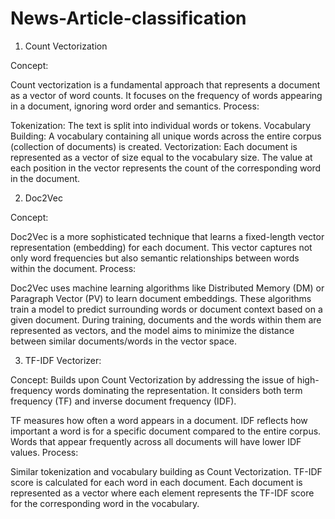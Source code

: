 # News-Article-classification

1. Count Vectorization

Concept:

Count vectorization is a fundamental approach that represents a document as a vector of word counts.
It focuses on the frequency of words appearing in a document, ignoring word order and semantics.
Process:

Tokenization: The text is split into individual words or tokens.
Vocabulary Building: A vocabulary containing all unique words across the entire corpus (collection of documents) is created.
Vectorization: Each document is represented as a vector of size equal to the vocabulary size. The value at each position in the vector represents the count of the corresponding word in the document.


2. Doc2Vec

Concept:

Doc2Vec is a more sophisticated technique that learns a fixed-length vector representation (embedding) for each document.
This vector captures not only word frequencies but also semantic relationships between words within the document.
Process:

Doc2Vec uses machine learning algorithms like Distributed Memory (DM) or Paragraph Vector (PV) to learn document embeddings.
These algorithms train a model to predict surrounding words or document context based on a given document.
During training, documents and the words within them are represented as vectors, and the model aims to minimize the distance between similar documents/words in the vector space.


3. TF-IDF Vectorizer:

Concept: Builds upon Count Vectorization by addressing the issue of high-frequency words dominating the representation. It considers both term frequency (TF) and inverse document frequency (IDF).

TF measures how often a word appears in a document.
IDF reflects how important a word is for a specific document compared to the entire corpus. Words that appear frequently across all documents will have lower IDF values.
Process:

Similar tokenization and vocabulary building as Count Vectorization.
TF-IDF score is calculated for each word in each document.
Each document is represented as a vector where each element represents the TF-IDF score for the corresponding word in the vocabulary.